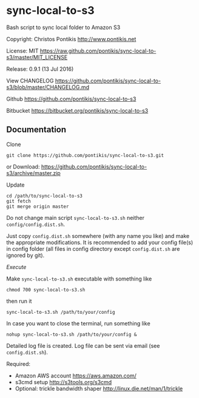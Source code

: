 sync-local-to-s3
================

Bash script to sync local folder to Amazon S3

Copyright: Christos Pontikis http://www.pontikis.net 

License: MIT https://raw.github.com/pontikis/sync-local-to-s3/master/MIT_LICENSE

Release: 0.9.1 (13 Jul 2016)

View CHANGELOG https://github.com/pontikis/sync-local-to-s3/blob/master/CHANGELOG.md

Github https://github.com/pontikis/sync-local-to-s3

Bitbucket https://bitbucket.org/pontikis/sync-local-to-s3

Documentation
-------------

Clone 
```
git clone https://github.com/pontikis/sync-local-to-s3.git
```

or Download: https://github.com/pontikis/sync-local-to-s3/archive/master.zip

Update
```
cd /path/to/sync-local-to-s3
git fetch
git merge origin master
```

Do not change main script ```sync-local-to-s3.sh``` neither ```config/config.dist.sh```.

Just copy ```config.dist.sh``` somewhere (with any name you like) and make the appropriate modifications. It is recommended to add your config file(s) in config folder (all files in config directory except ```config.dist.sh``` are ignored by git).

*Execute*

Make ```sync-local-to-s3.sh``` executable with something like

```
chmod 700 sync-local-to-s3.sh
```

then run it

```
sync-local-to-s3.sh /path/to/your/config
```

In case you want to close the terminal, run something like 
```
nohup sync-local-to-s3.sh /path/to/your/config &
```

Detailed log file is created. Log file can be sent via email (see ```config.dist.sh```).

Required:
* Amazon AWS account https://aws.amazon.com/ 
* s3cmd setup http://s3tools.org/s3cmd 
* Optional: trickle bandwidth shaper http://linux.die.net/man/1/trickle